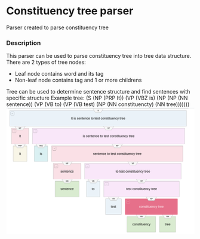 # Constituency tree parser
Parser created to parse constituency tree

### Description
This parser can be used to parse constituency tree into tree data structure. There are 2 types of tree nodes:
- Leaf node contains word and its tag
- Non-leaf node contains tag and 1 or more childrens

Tree can be used to determine sentence structure and find sentences with specific structure
Example tree: (S (NP (PRP It)) (VP (VBZ is) (NP (NP (NN sentence)) (VP (VB to) (VP (VB test) (NP (NN constituencty) (NN tree)))))))
![Example tree](/assets/example.png)